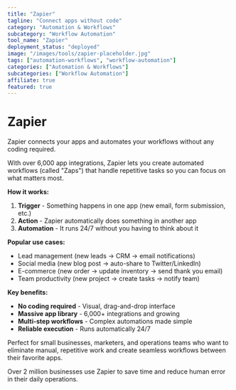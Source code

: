```yaml
---
title: "Zapier"
tagline: "Connect apps without code"
category: "Automation & Workflows"
subcategory: "Workflow Automation"
tool_name: "Zapier"
deployment_status: "deployed"
image: "/images/tools/zapier-placeholder.jpg"
tags: ["automation-workflows", "workflow-automation"]
categories: ["Automation & Workflows"]
subcategories: ["Workflow Automation"]
affiliate: true
featured: true
---
```


# Zapier

Zapier connects your apps and automates your workflows without any coding required.

With over 6,000 app integrations, Zapier lets you create automated workflows (called "Zaps") that handle repetitive tasks so you can focus on what matters most.

**How it works:**
1. **Trigger** - Something happens in one app (new email, form submission, etc.)
2. **Action** - Zapier automatically does something in another app
3. **Automation** - It runs 24/7 without you having to think about it

**Popular use cases:**
- Lead management (new leads → CRM → email notifications)
- Social media (new blog post → auto-share to Twitter/LinkedIn)
- E-commerce (new order → update inventory → send thank you email)
- Team productivity (new project → create tasks → notify team)

**Key benefits:**
- **No coding required** - Visual, drag-and-drop interface
- **Massive app library** - 6,000+ integrations and growing
- **Multi-step workflows** - Complex automations made simple
- **Reliable execution** - Runs automatically 24/7

Perfect for small businesses, marketers, and operations teams who want to eliminate manual, repetitive work and create seamless workflows between their favorite apps.

Over 2 million businesses use Zapier to save time and reduce human error in their daily operations.